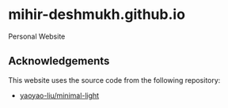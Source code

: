 # mihir-deshmukh.github.io
Personal Website


## Acknowledgements

This website uses the source code from the following repository:

* [yaoyao-liu/minimal-light](https://github.com/yaoyao-liu/minimal-light)